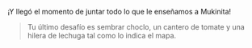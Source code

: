 <gs-attire 
  attire-url="https://raw.githubusercontent.com/MumukiProject/mumuki-guia-gobstones-procedimientos-kids/master/assets/attires/config.json">
</gs-attire>

¡Y llegó el momento de juntar todo lo que le enseñamos a Mukinita!

> Tu último desafío es sembrar choclo, un cantero de tomate y  una hilera de lechuga tal como lo indica el mapa. 